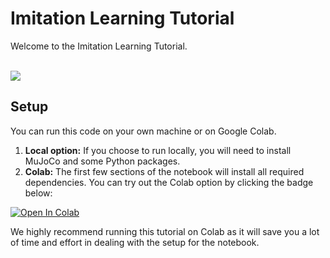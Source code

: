 # Imitation Learning Tutorial

Welcome to the Imitation Learning Tutorial.
<br>
<br>

<img src="https://s3-us-west-2.amazonaws.com/courses-images-archive-read-only/wp-content/uploads/sites/902/2015/02/23224815/CNX_Psych_06_04_Monkey.jpg">

## Setup

You can run this code on your own machine or on Google Colab.

1. **Local option:** If you choose to run locally, you will need to install MuJoCo and some Python packages.
2. **Colab:** The first few sections of the notebook will install all required dependencies. You can try out the Colab option by clicking the badge below:

[![Open In Colab](https://colab.research.google.com/assets/colab-badge.svg)](https://colab.research.google.com/github/CLAIR-LAB-TECHNION/SDMRL/blob/main/tutorials/notebooks/imitation-learning/cs236018/scripts/ImitationLearning.ipynb)

We highly recommend running this tutorial on Colab as it will save you a lot of time and effort in dealing with the setup for the notebook.
